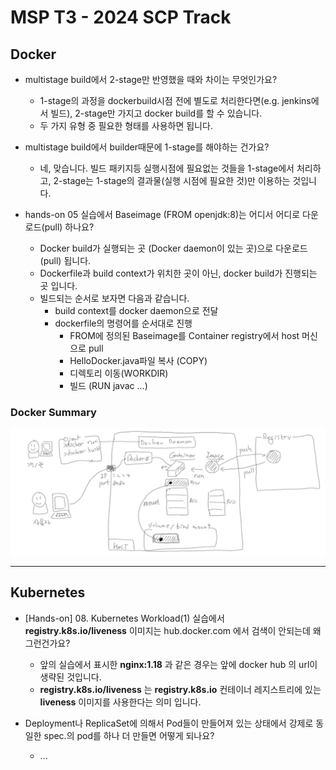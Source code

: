 # MSP T3 - 2024 SCP Track

## Docker

- multistage build에서 2-stage만 반영했을 때와 차이는 무엇인가요?
  - 1-stage의 과정을 dockerbuild시점 전에 별도로 처리한다면(e.g. jenkins에서 빌드), 2-stage만 가지고 docker build를 할 수 있습니다.
  - 두 가지 유형 중 필요한 형태를 사용하면 됩니다.

- multistage build에서 builder때문에 1-stage를 해야하는 건가요?
  - 네, 맞습니다. 빌드 패키지등 실행시점에 필요없는 것들을 1-stage에서 처리하고, 2-stage는 1-stage의 결과물(실행 시점에 필요한 것)만 이용하는 것입니다.
 
- hands-on 05 실습에서 Baseimage (FROM openjdk:8)는 어디서 어디로 다운로드(pull) 하나요?
  - Docker build가 실행되는 곳 (Docker daemon이 있는 곳)으로 다운로드(pull) 됩니다.
  - Dockerfile과 build context가 위치한 곳이 아닌, docker build가 진행되는 곳 입니다.
  - 빌드되는 순서로 보자면 다음과 같습니다.
    - build context를 docker daemon으로 전달
    - dockerfile의 명령어를 순서대로 진행
      - FROM에 정의된 Baseimage를 Container registry에서 host 머신으로 pull
      - HelloDocker.java파일 복사 (COPY)
      - 디렉토리 이동(WORKDIR)
      - 빌드 (RUN javac ...)

### Docker Summary
![](img/docker_summary_24-scp.png)

---

## Kubernetes

- [Hands-on] 08. Kubernetes Workload(1)  실습에서 **registry.k8s.io/liveness** 이미지는 hub.docker.com 에서 검색이 안되는데 왜 그런건가요?
  - 앞의 실습에서 표시한 **nginx:1.18** 과 같은 경우는 앞에 docker hub 의 url이 생략된 것입니다.
  - **registry.k8s.io/liveness** 는 **registry.k8s.io** 컨테이너 레지스트리에 있는 **liveness** 이미지를 사용한다는 의미 입니다.
 
- Deployment나 ReplicaSet에 의해서 Pod들이 만들어져 있는 상태에서 강제로 동일한 spec.의 pod를 하나 더 만들면 어떻게 되나요?
  - ...
